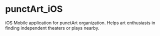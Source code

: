 # punctArt_iOS


iOS Mobile application for punctArt organization.
Helps art enthusiasts in finding independent theaters or plays nearby.
